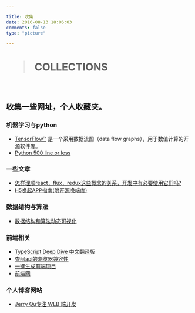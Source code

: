 ```yaml
---

title: 收集
date: 2016-08-13 18:06:03
comments: false
type: "picture"

---
```



# <blockquote class="blockquote-center"> COLLECTIONS </blockquote>

<br>

## 收集一些网址，个人收藏夹。

### 机器学习与python

- [TensorFlow™](http://www.tensorfly.cn/) 是一个采用数据流图（data flow graphs），用于数值计算的开源软件库。
- [Python 500 line or less](http://aosabook.org/blog/)


### 一些文章

- [怎样理顺react，flux，redux这些概念的关系，开发中有必要使用它们吗?](https://www.zhihu.com/question/47686258) 
- [H5唤起APP指南(附开源唤端库)](https://juejin.im/post/5b7efb2ee51d45388b6af96c?utm_source=gold_browser_extension)
### 数据结构与算法
- [数据结构和算法动态可视化](https://visualgo.net/zh)

### 前端相关
- [TypeScript Deep Dive 中文翻译版](https://jkchao.github.io/typescript-book-chinese/)
- [查阅api的浏览器兼容性](https://caniuse.com)
- [一键生成前端项目](https://webpack.jakoblind.no)
- [前端网](https://www.qdfuns.com/)

### 个人博客网站
- [Jerry Qu专注 WEB 端开发](https://imququ.com/)
